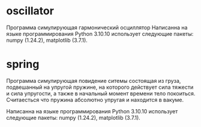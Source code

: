 # oscillator
Программа симулирующая гармонический осциллятор
Написанна на языке программирования Python 3.10.10
использует следующие пакеты:
  numpy (1.24.2), 
  matplotlib (3.7.1).

# spring
Программа симулирующая повидение ситемы состоящая из
груза, подвешанный на упругой пружине,
на которого действует сила тяжести и сила упругости,
а также в начальный момент времени тело покоиться.
Считаесться что пружина абсолютно упругая и находится в вакуме.

Написанна на языке программирования Python 3.10.10
использует следующие пакеты:
  numpy (1.24.2), 
  matplotlib (3.7.1).
